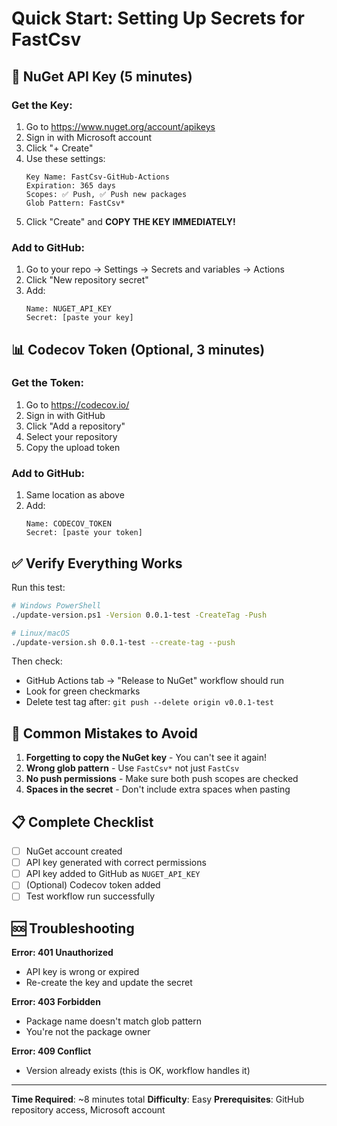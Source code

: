 # Quick Start: Setting Up Secrets for FastCsv

## 🔑 NuGet API Key (5 minutes)

### Get the Key:
1. Go to https://www.nuget.org/account/apikeys
2. Sign in with Microsoft account
3. Click "+ Create"
4. Use these settings:
   ```
   Key Name: FastCsv-GitHub-Actions
   Expiration: 365 days
   Scopes: ✅ Push, ✅ Push new packages
   Glob Pattern: FastCsv*
   ```
5. Click "Create" and **COPY THE KEY IMMEDIATELY!**

### Add to GitHub:
1. Go to your repo → Settings → Secrets and variables → Actions
2. Click "New repository secret"
3. Add:
   ```
   Name: NUGET_API_KEY
   Secret: [paste your key]
   ```

## 📊 Codecov Token (Optional, 3 minutes)

### Get the Token:
1. Go to https://codecov.io/
2. Sign in with GitHub
3. Click "Add a repository"
4. Select your repository
5. Copy the upload token

### Add to GitHub:
1. Same location as above
2. Add:
   ```
   Name: CODECOV_TOKEN
   Secret: [paste your token]
   ```

## ✅ Verify Everything Works

Run this test:
```bash
# Windows PowerShell
./update-version.ps1 -Version 0.0.1-test -CreateTag -Push

# Linux/macOS
./update-version.sh 0.0.1-test --create-tag --push
```

Then check:
- GitHub Actions tab → "Release to NuGet" workflow should run
- Look for green checkmarks
- Delete test tag after: `git push --delete origin v0.0.1-test`

## 🚨 Common Mistakes to Avoid

1. **Forgetting to copy the NuGet key** - You can't see it again!
2. **Wrong glob pattern** - Use `FastCsv*` not just `FastCsv`
3. **No push permissions** - Make sure both push scopes are checked
4. **Spaces in the secret** - Don't include extra spaces when pasting

## 📋 Complete Checklist

- [ ] NuGet account created
- [ ] API key generated with correct permissions
- [ ] API key added to GitHub as `NUGET_API_KEY`
- [ ] (Optional) Codecov token added
- [ ] Test workflow run successfully

## 🆘 Troubleshooting

**Error: 401 Unauthorized**
- API key is wrong or expired
- Re-create the key and update the secret

**Error: 403 Forbidden**
- Package name doesn't match glob pattern
- You're not the package owner

**Error: 409 Conflict**
- Version already exists (this is OK, workflow handles it)

---

**Time Required**: ~8 minutes total
**Difficulty**: Easy
**Prerequisites**: GitHub repository access, Microsoft account